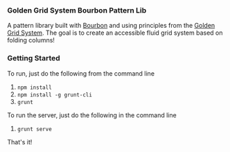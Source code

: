 ### Golden Grid System Bourbon Pattern Lib
A pattern library built with [Bourbon](http://bourbon.io/) and using principles from the [Golden Grid System](goldengridsystem.com). The goal is to create an accessible fluid grid system based on folding columns!

### Getting Started

To run, just do the following from the command line 

1. `npm install`
2. `npm install -g grunt-cli`
3. `grunt`  

To run the server, just do the following in the command line 

1. `grunt serve`  

That's it!

